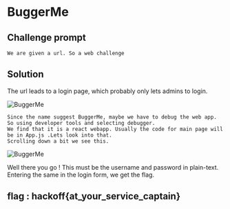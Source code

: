 # BuggerMe

## Challenge prompt
```
We are given a url. So a web challenge
```
## **Solution**

The url leads to a login page, which probably only lets admins to login.

![BuggerMe](https://github.com/ajaysram/hackoff/blob/master/BuggerMe/img/BuggerMe1.png)

```
Since the name suggest BuggerMe, maybe we have to debug the web app. So using developer tools and selecting debugger.
We find that it is a react webapp. Usually the code for main page will be in App.js .Lets look into that.
Scrolling down a bit we see this.
```

![BuggerMe](https://github.com/ajaysram/hackoff/blob/master/BuggerMe/img/BuggerMe2.png)


Well there you go ! This must be the username and password in plain-text.
Entering the same in the login form, we get the flag.

## flag : hackoff{at_your_service_captain}
